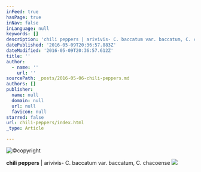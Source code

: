 ```yaml
---
inFeed: true
hasPage: true
inNav: false
inLanguage: null
keywords: []
description: 'chili peppers | arivivis- C. baccatum var. baccatum, C. chacoense'
datePublished: '2016-05-09T20:36:57.883Z'
dateModified: '2016-05-09T20:36:57.612Z'
title: ''
author:
  - name: ''
    url: ''
sourcePath: _posts/2016-05-06-chili-peppers.md
authors: []
publisher:
  name: null
  domain: null
  url: null
  favicon: null
starred: false
url: chili-peppers/index.html
_type: Article

---
```

![©copyright](https://s3-us-west-2.amazonaws.com/the-grid-img/p/92da955363662d22372e6f817fb7cc71bcdb99cf.jpg)

**chili peppers** | arivivis- C. baccatum var. baccatum, C. chacoense
![](https://the-grid-user-content.s3-us-west-2.amazonaws.com/ae509e70-6693-48df-84f3-09cb2b593e64.jpg)
